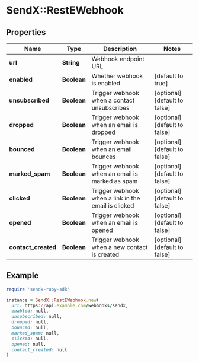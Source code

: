 # SendX::RestEWebhook

## Properties

| Name | Type | Description | Notes |
| ---- | ---- | ----------- | ----- |
| **url** | **String** | Webhook endpoint URL |  |
| **enabled** | **Boolean** | Whether webhook is enabled | [default to true] |
| **unsubscribed** | **Boolean** | Trigger webhook when a contact unsubscribes | [optional][default to false] |
| **dropped** | **Boolean** | Trigger webhook when an email is dropped | [optional][default to false] |
| **bounced** | **Boolean** | Trigger webhook when an email bounces | [optional][default to false] |
| **marked_spam** | **Boolean** | Trigger webhook when an email is marked as spam | [optional][default to false] |
| **clicked** | **Boolean** | Trigger webhook when a link in the email is clicked | [optional][default to false] |
| **opened** | **Boolean** | Trigger webhook when an email is opened | [optional][default to false] |
| **contact_created** | **Boolean** | Trigger webhook when a new contact is created | [optional][default to false] |

## Example

```ruby
require 'sendx-ruby-sdk'

instance = SendX::RestEWebhook.new(
  url: https://api.example.com/webhooks/sendx,
  enabled: null,
  unsubscribed: null,
  dropped: null,
  bounced: null,
  marked_spam: null,
  clicked: null,
  opened: null,
  contact_created: null
)
```

